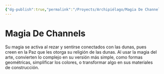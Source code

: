```yaml
---
{"dg-publish":true,"permalink":"/Proyects/Archipiélago/Magia De Channels/","title":"Magia de Channels","updated":"2023-11-20T19:15:33.784-05:00"}
---
```



# Magia De Channels

Su magia se activa al rezar y sentirse conectados con las dunas, pues creen en la Paz que les otorga su religión de las dunas. Al usar la magia del arte, convierten lo complejo en su versión más simple, como formas geométricas, simplificar los colores, o transformar algo en sus materiales de construcción.
